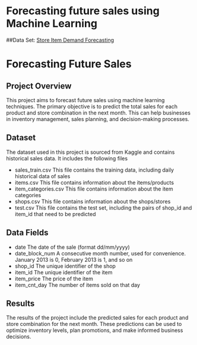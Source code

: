 # Forecasting future sales using Machine Learning

##Data Set: 
[Store Item Demand Forecasting](https://www.kaggle.com/c/demand-forecasting-kernels-only/data)

# Forecasting Future Sales

## Project Overview
This project aims to forecast future sales using machine learning techniques. The primary objective is to predict the total sales for each product and store combination in the next month. This can help businesses in inventory management, sales planning, and decision-making processes.

## Dataset
The dataset used in this project is sourced from Kaggle and contains historical sales data. It includes the following files

- sales_train.csv This file contains the training data, including daily historical data of sales
- items.csv This file contains information about the items/products
- item_categories.csv This file contains information about the item categories
- shops.csv This file contains information about the shops/stores
- test.csv This file contains the test set, including the pairs of shop_id and item_id that need to be predicted

## Data Fields
- date The date of the sale (format dd/mm/yyyy)
- date_block_num A consecutive month number, used for convenience. January 2013 is 0, February 2013 is 1, and so on
- shop_id The unique identifier of the shop
- item_id The unique identifier of the item
- item_price The price of the item
- item_cnt_day The number of items sold on that day


## Results
The results of the project include the predicted sales for each product and store combination for the next month. These predictions can be used to optimize inventory levels, plan promotions, and make informed business decisions.


 
